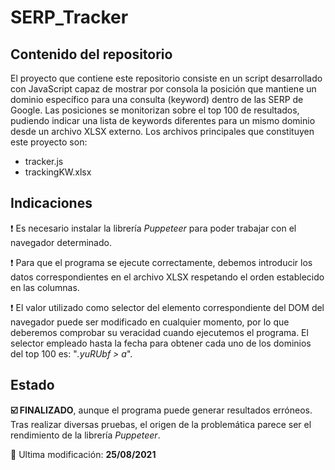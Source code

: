<h1>SERP_Tracker</h1>
<h2>Contenido del repositorio</h2>
<p>El proyecto que contiene este repositorio consiste en un script desarrollado con JavaScript capaz de mostrar por consola la posición que mantiene un dominio específico para una consulta (keyword) dentro de las SERP de Google. Las posiciones se monitorizan sobre el top 100 de resultados, pudiendo indicar una lista de keywords diferentes para un mismo dominio desde un archivo XLSX externo. Los archivos principales que constituyen este proyecto son:</p>
<ul>
<li>tracker.js</li>
<li>trackingKW.xlsx</li>
</ul>
<h2>Indicaciones</h2>
<p>❗ Es necesario instalar la librería <i>Puppeteer</i> para poder trabajar con el navegador determinado.</p>
<p>❗ Para que el programa se ejecute correctamente, debemos introducir los datos correspondientes en el archivo XLSX respetando el orden establecido en las columnas.</p>
<p>❗ El valor utilizado como selector del elemento correspondiente del DOM del navegador puede ser modificado en cualquier momento, por lo que deberemos comprobar su veracidad cuando ejecutemos el programa. El selector empleado hasta la fecha para obtener cada uno de los dominios del top 100 es: "<i>.yuRUbf > a</i>".</p>
<h2>Estado</h2>
<p><strong>☑️ FINALIZADO</strong>, aunque el programa puede generar resultados erróneos. Tras realizar diversas pruebas, el origen de la problemática parece ser el rendimiento de la librería <i>Puppeteer</i>.</p>
<p>📅 Ultima modificación: <strong>25/08/2021</strong></p>
